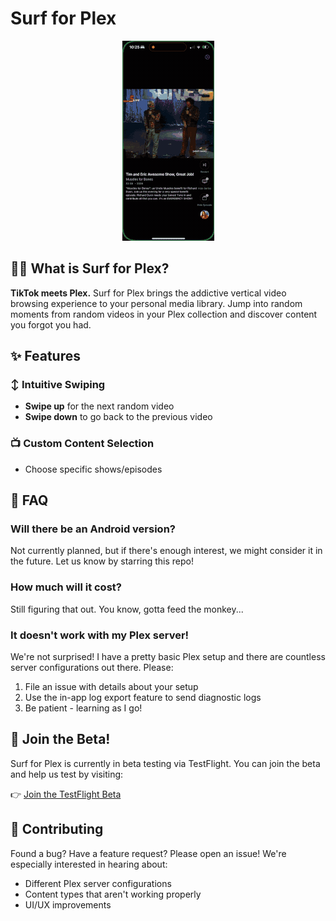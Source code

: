 # Surf for Plex

<p align="center">
  <img src="surf_for_plex.gif" alt="Surf for Plex Demo">
</p>

## 🏄‍♂️ What is Surf for Plex?

**TikTok meets Plex.** Surf for Plex brings the addictive vertical video browsing experience to your personal media library. Jump into random moments from random videos in your Plex collection and discover content you forgot you had.

## ✨ Features

### ↕️ Intuitive Swiping
- **Swipe up** for the next random video
- **Swipe down** to go back to the previous video

### 📺 Custom Content Selection
- Choose specific shows/episodes


## 🤔 FAQ

### Will there be an Android version?
Not currently planned, but if there's enough interest, we might consider it in the future. Let us know by starring this repo!

### How much will it cost?
Still figuring that out. You know, gotta feed the monkey...

### It doesn't work with my Plex server!
We're not surprised! I have a pretty basic Plex setup and there are countless server configurations out there. Please:

1. File an issue with details about your setup
2. Use the in-app log export feature to send diagnostic logs
3. Be patient - learning as I go!

## 🚀 Join the Beta!

Surf for Plex is currently in beta testing via TestFlight. You can join the beta and help us test by visiting:

👉 [Join the TestFlight Beta](https://testflight.apple.com/join/YMmP1TKZ)

## 📝 Contributing

Found a bug? Have a feature request? Please open an issue! We're especially interested in hearing about:

- Different Plex server configurations
- Content types that aren't working properly
- UI/UX improvements

